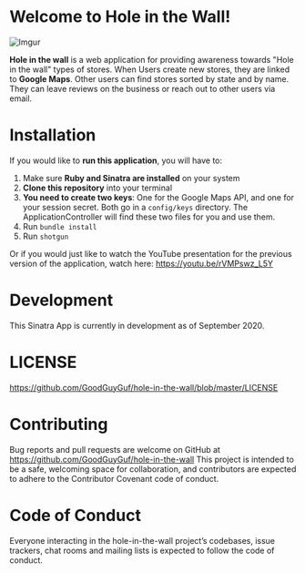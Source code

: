 # Welcome to Hole in the Wall!

![Imgur](https://i.imgur.com/wcyvm15.jpg)

**Hole in the wall** is a web application for providing awareness towards "Hole in the wall" types of stores. When Users create
new stores, they are linked to **Google Maps**. Other users can find stores sorted by state and by name. They can leave reviews
on the business or reach out to other users via email.

# Installation
If you would like to **run this application**, you will have to:

1. Make sure **Ruby and Sinatra are installed** on your system
2. **Clone this repository** into your terminal
3. **You need to create two keys**: One for the Google Maps API, and one for your session secret. Both go in a `config/keys` directory. The ApplicationController will find these two files for you and use them.
4. Run `bundle install`
5. Run `shotgun`

Or if you would just like to watch the YouTube presentation for the previous version of the application, watch here: https://youtu.be/rVMPswz_L5Y

# Development
This Sinatra App is currently in development as of September 2020.

# LICENSE
https://github.com/GoodGuyGuf/hole-in-the-wall/blob/master/LICENSE

# Contributing
Bug reports and pull requests are welcome on GitHub at https://github.com/GoodGuyGuf/hole-in-the-wall This project is intended to be a safe, welcoming space for collaboration, and contributors are expected to adhere to the Contributor Covenant code of conduct.

# Code of Conduct
Everyone interacting in the hole-in-the-wall project’s codebases, issue trackers, chat rooms and mailing lists is expected to follow the code of conduct.
